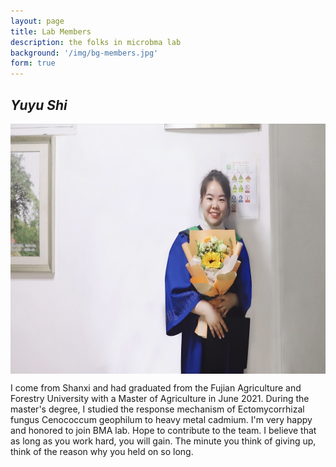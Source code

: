 ```yaml
---
layout: page
title: Lab Members
description: the folks in microbma lab
background: '/img/bg-members.jpg'
form: true
---
```


## *Yuyu Shi*

<img src="members/syy.jpg" height="400"  align="center">

I come from Shanxi and had graduated from the Fujian Agriculture and Forestry University with a Master of Agriculture in June 2021. During the master's degree, I studied the response mechanism of Ectomycorrhizal fungus Cenococcum geophilum  to heavy metal cadmium. I'm very happy and honored to join BMA lab. Hope to contribute to the team. I believe that as long as you work hard, you will gain. The minute you think of giving up, think of the reason why you held on so long.